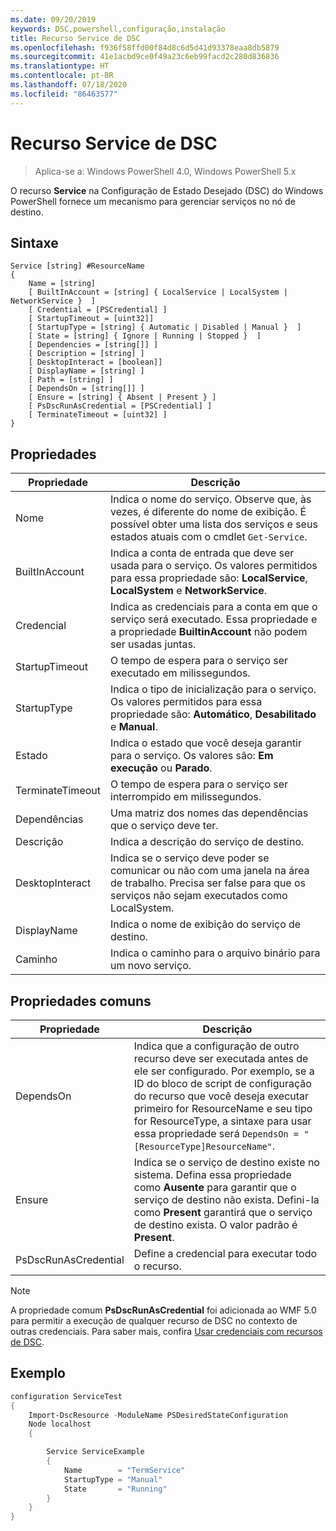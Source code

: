 ```yaml
---
ms.date: 09/20/2019
keywords: DSC,powershell,configuração,instalação
title: Recurso Service de DSC
ms.openlocfilehash: f936f58ffd00f84d8c6d5d41d93378eaa8db5879
ms.sourcegitcommit: 41e1acbd9ce0f49a23c6eb99facd2c280d836836
ms.translationtype: HT
ms.contentlocale: pt-BR
ms.lasthandoff: 07/18/2020
ms.locfileid: "86463577"
---
```

# <a name="dsc-service-resource"></a>Recurso Service de DSC

> Aplica-se a: Windows PowerShell 4.0, Windows PowerShell 5.x

O recurso **Service** na Configuração de Estado Desejado (DSC) do Windows PowerShell fornece um mecanismo para gerenciar serviços no nó de destino.

## <a name="syntax"></a>Sintaxe

```Syntax
Service [string] #ResourceName
{
    Name = [string]
    [ BuiltInAccount = [string] { LocalService | LocalSystem | NetworkService }  ]
    [ Credential = [PSCredential] ]
    [ StartupTimeout = [uint32]]
    [ StartupType = [string] { Automatic | Disabled | Manual }  ]
    [ State = [string] { Ignore | Running | Stopped }  ]
    [ Dependencies = [string[]] ]
    [ Description = [string] ]
    [ DesktopInteract = [boolean]]
    [ DisplayName = [string] ]
    [ Path = [string] ]
    [ DependsOn = [string[]] ]
    [ Ensure = [string] { Absent | Present } ]
    [ PsDscRunAsCredential = [PSCredential] ]
    [ TerminateTimeout = [uint32] ]
}
```

## <a name="properties"></a>Propriedades

|Propriedade |Descrição |
|---|---|
|Nome |Indica o nome do serviço. Observe que, às vezes, é diferente do nome de exibição. É possível obter uma lista dos serviços e seus estados atuais com o cmdlet `Get-Service`. |
|BuiltInAccount |Indica a conta de entrada que deve ser usada para o serviço. Os valores permitidos para essa propriedade são: **LocalService**, **LocalSystem** e **NetworkService**. |
|Credencial |Indica as credenciais para a conta em que o serviço será executado. Essa propriedade e a propriedade **BuiltinAccount** não podem ser usadas juntas. |
|StartupTimeout | O tempo de espera para o serviço ser executado em milissegundos.|
|StartupType |Indica o tipo de inicialização para o serviço. Os valores permitidos para essa propriedade são: **Automático**, **Desabilitado** e **Manual**. |
|Estado |Indica o estado que você deseja garantir para o serviço. Os valores são: **Em execução** ou **Parado**. |
|TerminateTimeout |O tempo de espera para o serviço ser interrompido em milissegundos.|
|Dependências | Uma matriz dos nomes das dependências que o serviço deve ter. |
|Descrição |Indica a descrição do serviço de destino. |
|DesktopInteract | Indica se o serviço deve poder se comunicar ou não com uma janela na área de trabalho. Precisa ser false para que os serviços não sejam executados como LocalSystem.|
|DisplayName |Indica o nome de exibição do serviço de destino. |
|Caminho |Indica o caminho para o arquivo binário para um novo serviço. |

## <a name="common-properties"></a>Propriedades comuns

|Propriedade |Descrição |
|---|---|
|DependsOn |Indica que a configuração de outro recurso deve ser executada antes de ele ser configurado. Por exemplo, se a ID do bloco de script de configuração do recurso que você deseja executar primeiro for ResourceName e seu tipo for ResourceType, a sintaxe para usar essa propriedade será `DependsOn = "[ResourceType]ResourceName"`. |
|Ensure |Indica se o serviço de destino existe no sistema. Defina essa propriedade como **Ausente** para garantir que o serviço de destino não exista. Defini-la como **Present** garantirá que o serviço de destino exista. O valor padrão é **Present**. |
|PsDscRunAsCredential |Define a credencial para executar todo o recurso. |

> [!NOTE]
> A propriedade comum **PsDscRunAsCredential** foi adicionada ao WMF 5.0 para permitir a execução de qualquer recurso de DSC no contexto de outras credenciais. Para saber mais, confira [Usar credenciais com recursos de DSC](../../../configurations/runasuser.md).

## <a name="example"></a>Exemplo

```powershell
configuration ServiceTest
{
    Import-DscResource -ModuleName PSDesiredStateConfiguration
    Node localhost
    {

        Service ServiceExample
        {
            Name        = "TermService"
            StartupType = "Manual"
            State       = "Running"
        }
    }
}
```
